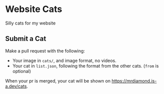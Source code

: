# Website Cats

Silly cats for my website

## Submit a Cat

Make a pull request with the following:

- Your image in `cats/`, and image format, no videos.
- Your cat in `list.json`, following the format from the other cats. (`from` is optional)

When your pr is merged, your cat will be shown on https://mrdiamond.is-a.dev/cats.
